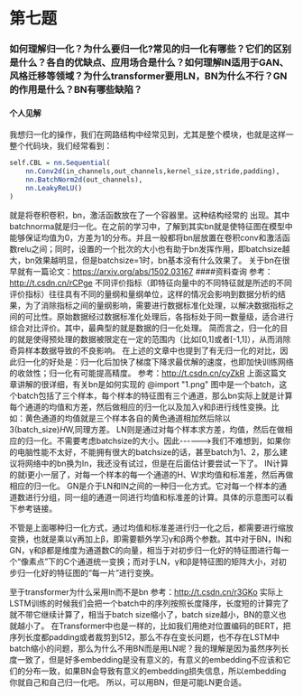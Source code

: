 # 第七题
### 如何理解归一化？为什么要归一化?常见的归一化有哪些？它们的区别是什么？各自的优缺点、应用场合是什么？如何理解IN适用于GAN、风格迁移等领域？为什么transformer要用LN，BN为什么不行？GN的作用是什么？BN有哪些缺陷？
#### 个人见解
我想归一化的操作，我们在网路结构中经常见到，尤其是整个模块，也就是这样一整个代码块，我们经常看到：
```r
self.CBL = nn.Sequential(
    nn.Conv2d(in_channels,out_channels,kernel_size,stride,padding),
    nn.BatchNorm2d(out_channels),
    nn.LeakyReLU()
)
```
就是将卷积卷积，bn，激活函数放在了一个容器里。这种结构经常的 出现。其中batchnorma就是归一化。在之前的学习中，了解到其实bn就是使特征图在模型中能够保证均值为0，方差为1的分布。并且一般都将bn层放置在卷积conv和激活函数relu之间；同时，设置的一个批次的大小也有助于bn发挥作用，即batchsize越大，bn效果越明显，但是batchsize=1时，bn基本没有什么效果了。
关于bn在很早就有一篇论文：https://arxiv.org/abs/1502.03167
####资料查询
参考：http://t.csdn.cn/rCPge
不同评价指标（即特征向量中的不同特征就是所述的不同评价指标）往往具有不同的量纲和量纲单位，这样的情况会影响到数据分析的结果，为了消除指标之间的量纲影响，需要进行数据标准化处理，以解决数据指标之间的可比性。原始数据经过数据标准化处理后，各指标处于同一数量级，适合进行综合对比评价。其中，最典型的就是数据的归一化处理。
简而言之，归一化的目的就是使得预处理的数据被限定在一定的范围内（比如[0,1]或者[-1,1]），从而消除奇异样本数据导致的不良影响。
在上述的文章中也提到了有无归一化的对比，因此归一化的好处是：归一化后加快了梯度下降求最优解的速度，也即加快训练网络的收敛性；归一化有可能提高精度。
参考：http://t.csdn.cn/cyZkR
上面这篇文章讲解的很详细，有关bn是如何实现的
@import "1.png" 
图中是一个batch，这个batch包括了三个样本，每个样本的特征图有三个通道，那么bn实际上就是计算每个通道的均值和方差，然后做相应的归一化以及加入γ和β进行线性变换。比如：黄色通道的均值就是三个样本各自的黄色通道相加然后除以3(batch_size)*H*W,同理方差。
LN则是通过对每个样本求方差，均值，然后在做相应的归一化。不需要考虑batchsize的大小。因此------>我们不难想到，如果你的电脑性能不太好，不能拥有很大的batchsize的话，甚至batch为1、2，那么建议将网络中的bn换为ln，我还没有试过，但是在后面估计要尝试一下了。
IN计算的就i更小一层了，对每一个样本的每一个通道的H、W求均值和标准差，然后再做相应的归一化。
GN是介于LN和IN之间的一种归一化方式。它对每一个样本的通道数进行分组，同一组的通道一同进行均值和标准差的计算。具体的示意图可以看下参考链接。

不管是上面哪种归一化方式，通过均值和标准差进行归一化之后，都需要进行缩放变换，也就是乘以γ再加上β，即需要额外学习γ和β两个参数。其中对于BN，IN和GN，γ和β都是维度为通道数C的向量，相当于对初步归一化好的特征图进行每一个“像素点”下的C个通道统一变换；而对于LN，γ和β是特征图的矩阵大小，对初步归一化好的特征图的“每一片”进行变换。

至于transformer为什么采用ln而不是bn
参考：http://t.csdn.cn/r3GKo
实际上LSTM训练的时候我们会把一个batch中的序列按照长度降序，长度短的计算完了就不带它继续计算了，相当于batch size缩小了，batch size越小，BN的意义也就越小了。
在Transformer中也是一样的，比如我们用绝对位置编码的BERT，把序列长度都padding或者裁剪到512，那么不存在变长问题，也不存在LSTM中batch缩小的问题，那么为什么不用BN而是用LN呢？我的理解是因为虽然序列长度一致了，但是好多embedding是没有意义的，有意义的embedding不应该和它们的分布一致，如果BN会导致有意义的embedding损失信息，所以embedding你就自己和自己归一化吧。
所以，可以用BN，但是可能LN更合适。



